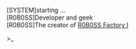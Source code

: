 [SYSTEM]starting ... <br>
[R0B0SS]Developer and geek <br>
[R0B0SS]The creator of <a href="https://www.curseforge.com/minecraft/modpacks/robossfactory1">R0B0SS Factory I </a>  <br>
<p>>_</p>
